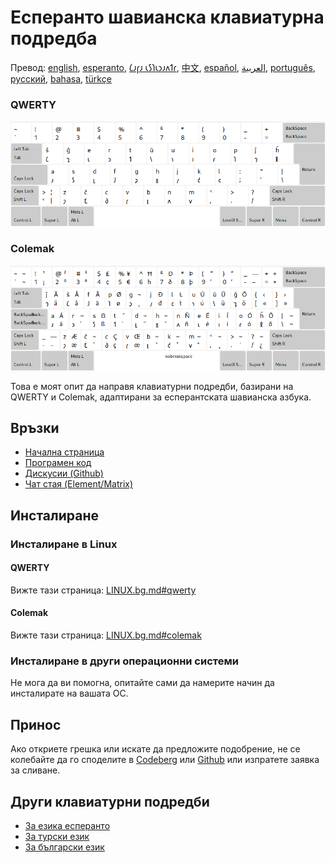 # Есперанто шавианска клавиатурна подредба

Превод: [english](README.md), [esperanto](README.eo.md), [𐑖𐑨𐑝𐑨 𐑧𐑕𐑐𐑧𐑮𐑨𐑵𐑑𐑩](README.eo_shaw.md), [中文](README.zh-CN.md), [español](README.es.md), [العربية](README.ar.md), [português](README.pt.md), [русский](README.ru.md), [bahasa](README.id.md), [türkçe](README.tr.md)

### QWERTY

![Преглед на QWERTY на есперанто Shavian](./media/preview_qwerty.png)

### Colemak

![Преглед на Colemak на есперанто Shavian](./media/preview_colemak.png)

Това е моят опит да направя клавиатурни подредби, базирани на QWERTY и Colemak, адаптирани за есперантската шавианска азбука.

## Връзки

* [Начална страница](https://salif.github.io/shaw-eo/)
* [Програмен код](https://codeberg.org/salif/shaw-eo)
* [Дискусии (Github)](https://github.com/salif/shaw-eo/discussions)
* [Чат стая (Element/Matrix)](https://matrix.to/#/#salif-colemak:mozilla.org)

## Инсталиране

### Инсталиране в Linux

#### QWERTY

Вижте тази страница: [LINUX.bg.md#qwerty](./LINUX.bg.md#qwerty)

#### Colemak

Вижте тази страница: [LINUX.bg.md#colemak](./LINUX.bg.md#colemak)

### Инсталиране в други операционни системи

Не мога да ви помогна, опитайте сами да намерите начин да инсталирате на вашата ОС.

## Принос

Ако откриете грешка или искате да предложите подобрение, не се колебайте да го споделите в [Codeberg] или [Github] или изпратете заявка за сливане.

[Github]: https://github.com/salif/shaw-eo/discussions
[Codeberg]: https://codeberg.org/salif/shaw-eo/issues

## Други клавиатурни подредби

* [За езика есперанто](https://salif.github.io/colemak-eo/)
* [За турски език](https://salif.github.io/colemak-tr/)
* [За български език](https://salif.github.io/colemak-bg/)
